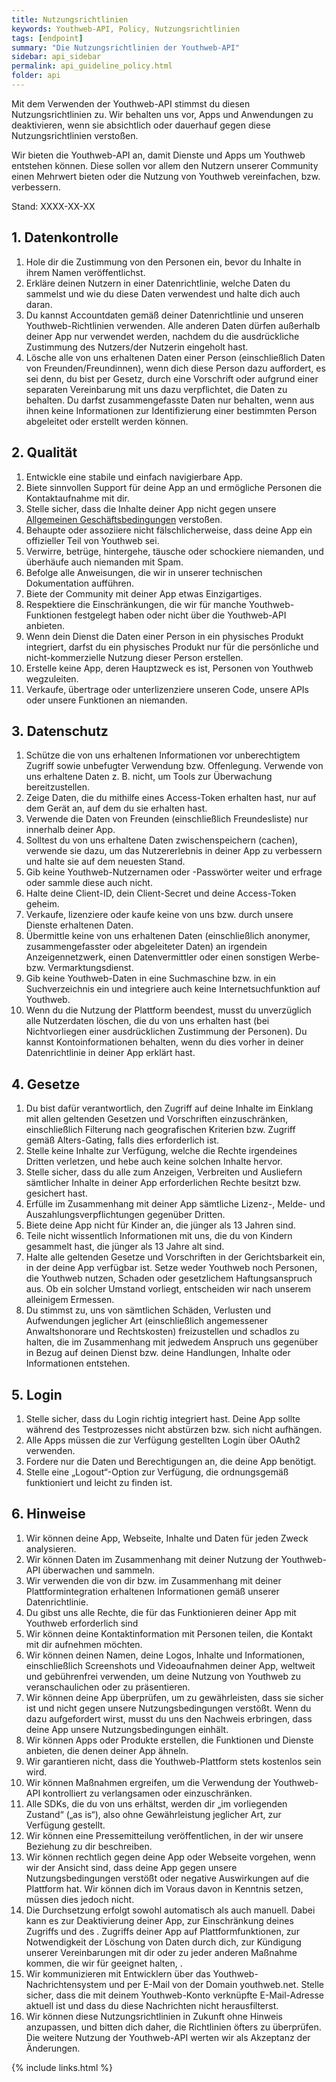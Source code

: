 ```yaml
---
title: Nutzungsrichtlinien
keywords: Youthweb-API, Policy, Nutzungsrichtlinien
tags: [endpoint]
summary: "Die Nutzungsrichtlinien der Youthweb-API"
sidebar: api_sidebar
permalink: api_guideline_policy.html
folder: api
---
```


Mit dem Verwenden der Youthweb-API stimmst du diesen Nutzungsrichtlinien zu. Wir behalten uns vor, Apps und Anwendungen zu deaktivieren, wenn sie absichtlich oder dauerhauf gegen diese Nutzungsrichtlinien verstoßen.

Wir bieten die Youthweb-API an, damit Dienste und Apps um Youthweb entstehen können. Diese sollen vor allem den Nutzern unserer Community einen Mehrwert bieten oder die Nutzung von Youthweb vereinfachen, bzw. verbessern.

Stand: XXXX-XX-XX

## 1. Datenkontrolle

1. Hole dir die Zustimmung von den Personen ein, bevor du Inhalte in ihrem Namen veröffentlichst.
2. Erkläre deinen Nutzern in einer Datenrichtlinie, welche Daten du sammelst und wie du diese Daten verwendest und halte dich auch daran.
3. Du kannst Accountdaten gemäß deiner Datenrichtlinie und unseren Youthweb-Richtlinien verwenden. Alle anderen Daten dürfen außerhalb deiner App nur verwendet werden, nachdem du die ausdrückliche Zustimmung des Nutzers/der Nutzerin eingeholt hast.
4. Lösche alle von uns erhaltenen Daten einer Person (einschließlich Daten von Freunden/Freundinnen), wenn dich diese Person dazu auffordert, es sei denn, du bist per Gesetz, durch eine Vorschrift oder aufgrund einer separaten Vereinbarung mit uns dazu verpflichtet, die Daten zu behalten. Du darfst zusammengefasste Daten nur behalten, wenn aus ihnen keine Informationen zur Identifizierung einer bestimmten Person abgeleitet oder erstellt werden können.

## 2. Qualität

1. Entwickle eine stabile und einfach navigierbare App.
2. Biete sinnvollen Support für deine App an und ermögliche Personen die Kontaktaufnahme mit dir.
3. Stelle sicher, dass die Inhalte deiner App nicht gegen unsere [Allgemeinen Geschäftsbedingungen](https://support.youthweb.net/regeln-rechte/agbs-nutzungsbedingungen.html) verstoßen.
4. Behaupte oder assoziiere nicht fälschlicherweise, dass deine App ein offizieller Teil von Youthweb sei.
5. Verwirre, betrüge, hintergehe, täusche oder schockiere niemanden, und überhäufe auch niemanden mit Spam.
6. Befolge alle Anweisungen, die wir in unserer technischen Dokumentation aufführen.
7. Biete der Community mit deiner App etwas Einzigartiges.
8. Respektiere die Einschränkungen, die wir für manche Youthweb-Funktionen festgelegt haben oder nicht über die Youthweb-API anbieten.
9. Wenn dein Dienst die Daten einer Person in ein physisches Produkt integriert, darfst du ein physisches Produkt nur für die persönliche und nicht-kommerzielle Nutzung dieser Person erstellen.
10. Erstelle keine App, deren Hauptzweck es ist, Personen von Youthweb wegzuleiten.
11. Verkaufe, übertrage oder unterlizenziere unseren Code, unsere APIs oder unsere Funktionen an niemanden.

## 3. Datenschutz

1. Schütze die von uns erhaltenen Informationen vor unberechtigtem Zugriff sowie unbefugter Verwendung bzw. Offenlegung. Verwende von uns erhaltene Daten z. B. nicht, um Tools zur Überwachung bereitzustellen.
2. Zeige Daten, die du mithilfe eines Access-Token erhalten hast, nur auf dem Gerät an, auf dem du sie erhalten hast.
3. Verwende die Daten von Freunden (einschließlich Freundesliste) nur innerhalb deiner App.
4. Solltest du von uns erhaltene Daten zwischenspeichern (cachen), verwende sie dazu, um das Nutzererlebnis in deiner App zu verbessern und halte sie auf dem neuesten Stand.
5. Gib keine Youthweb-Nutzernamen oder -Passwörter weiter und erfrage oder sammle diese auch nicht.
6. Halte deine Client-ID, dein Client-Secret und deine Access-Token geheim.
7. Verkaufe, lizenziere oder kaufe keine von uns bzw. durch unsere Dienste erhaltenen Daten.
8. Übermittle keine von uns erhaltenen Daten (einschließlich anonymer, zusammengefasster oder abgeleiteter Daten) an irgendein Anzeigennetzwerk, einen Datenvermittler oder einen sonstigen Werbe- bzw. Vermarktungsdienst.
9. Gib keine Youthweb-Daten in eine Suchmaschine bzw. in ein Suchverzeichnis ein und integriere auch keine Internetsuchfunktion auf Youthweb.
10. Wenn du die Nutzung der Plattform beendest, musst du unverzüglich alle Nutzerdaten löschen, die du von uns erhalten hast (bei Nichtvorliegen einer ausdrücklichen Zustimmung der Personen). Du kannst Kontoinformationen behalten, wenn du dies vorher in deiner Datenrichtlinie in deiner App erklärt hast.

## 4. Gesetze

1. Du bist dafür verantwortlich, den Zugriff auf deine Inhalte im Einklang mit allen geltenden Gesetzen und Vorschriften einzuschränken, einschließlich Filterung nach geografischen Kriterien bzw. Zugriff gemäß Alters-Gating, falls dies erforderlich ist.
2. Stelle keine Inhalte zur Verfügung, welche die Rechte irgendeines Dritten verletzen, und hebe auch keine solchen Inhalte hervor.
3. Stelle sicher, dass du alle zum Anzeigen, Verbreiten und Ausliefern sämtlicher Inhalte in deiner App erforderlichen Rechte besitzt bzw. gesichert hast.
4. Erfülle im Zusammenhang mit deiner App sämtliche Lizenz-, Melde- und Auszahlungsverpflichtungen gegenüber Dritten.
5. Biete deine App nicht für Kinder an, die jünger als 13 Jahren sind.
6. Teile nicht wissentlich Informationen mit uns, die du von Kindern gesammelt hast, die jünger als 13 Jahre alt sind.
7. Halte alle geltenden Gesetze und Vorschriften in der Gerichtsbarkeit ein, in der deine App verfügbar ist. Setze weder Youthweb noch Personen, die Youthweb nutzen, Schaden oder gesetzlichem Haftungsanspruch aus. Ob ein solcher Umstand vorliegt, entscheiden wir nach unserem alleinigem Ermessen.
8. Du stimmst zu, uns von sämtlichen Schäden, Verlusten und Aufwendungen jeglicher Art (einschließlich angemessener Anwaltshonorare und Rechtskosten) freizustellen und schadlos zu halten, die im Zusammenhang mit jedwedem Anspruch uns gegenüber in Bezug auf deinen Dienst bzw. deine Handlungen, Inhalte oder Informationen entstehen.

## 5. Login

1. Stelle sicher, dass du Login richtig integriert hast. Deine App sollte während des Testprozesses nicht abstürzen bzw. sich nicht aufhängen.
2. Alle Apps müssen die zur Verfügung gestellten Login über OAuth2 verwenden.
3. Fordere nur die Daten und Berechtigungen an, die deine App benötigt.
4. Stelle eine „Logout“-Option zur Verfügung, die ordnungsgemäß funktioniert und leicht zu finden ist.

## 6. Hinweise

1. Wir können deine App, Webseite, Inhalte und Daten für jeden Zweck analysieren.
2. Wir können Daten im Zusammenhang mit deiner Nutzung der Youthweb-API überwachen und sammeln.
3. Wir verwenden die von dir bzw. im Zusammenhang mit deiner Plattformintegration erhaltenen Informationen gemäß unserer Datenrichtlinie.
4. Du gibst uns alle Rechte, die für das Funktionieren deiner App mit Youthweb erforderlich sind
5. Wir können deine Kontaktinformation mit Personen teilen, die Kontakt mit dir aufnehmen möchten.
6. Wir können deinen Namen, deine Logos, Inhalte und Informationen, einschließlich Screenshots und Videoaufnahmen deiner App, weltweit und gebührenfrei verwenden, um deine Nutzung von Youthweb zu veranschaulichen oder zu präsentieren.
7. Wir können deine App überprüfen, um zu gewährleisten, dass sie sicher ist und nicht gegen unsere Nutzungsbedingungen verstößt. Wenn du dazu aufgefordert wirst, musst du uns den Nachweis erbringen, dass deine App unsere Nutzungsbedingungen einhält.
8. Wir können Apps oder Produkte erstellen, die Funktionen und Dienste anbieten, die denen deiner App ähneln.
9. Wir garantieren nicht, dass die Youthweb-Plattform stets kostenlos sein wird.
10. Wir können Maßnahmen ergreifen, um die Verwendung der Youthweb-API kontrolliert zu verlangsamen oder einzuschränken.
11. Alle SDKs, die du von uns erhältst, werden dir „im vorliegenden Zustand“ („as is“), also ohne Gewährleistung jeglicher Art, zur Verfügung gestellt.
12. Wir können eine Pressemitteilung veröffentlichen, in der wir unsere Beziehung zu dir beschreiben.
13. Wir können rechtlich gegen deine App oder Webseite vorgehen, wenn wir der Ansicht sind, dass deine App gegen unsere Nutzungsbedingungen verstößt oder negative Auswirkungen auf die Plattform hat. Wir können dich im Voraus davon in Kenntnis setzen, müssen dies jedoch nicht.
14. Die Durchsetzung erfolgt sowohl automatisch als auch manuell. Dabei kann es zur Deaktivierung deiner App, zur Einschränkung deines Zugriffs und des . Zugriffs deiner App auf Plattformfunktionen, zur Notwendigkeit der Löschung von Daten durch dich, zur Kündigung unserer Vereinbarungen mit dir oder zu jeder anderen Maßnahme kommen, die wir für geeignet halten, .
15. Wir kommunizieren mit Entwicklern über das Youthweb-Nachrichtensystem und per E-Mail von der Domain youthweb.net. Stelle sicher, dass die mit deinem Youthweb-Konto verknüpfte E-Mail-Adresse aktuell ist und dass du diese Nachrichten nicht herausfilterst.
16. Wir können diese Nutzungsrichtlinien in Zukunft ohne Hinweis anzupassen, und bitten dich daher, die Richtlinien öfters zu überprüfen. Die weitere Nutzung der Youthweb-API werten wir als Akzeptanz der Änderungen.

{% include links.html %}
